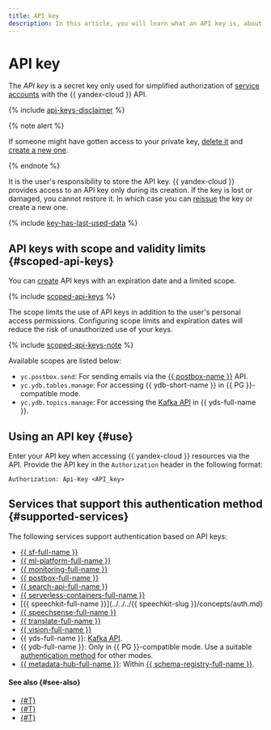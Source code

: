 ```yaml
---
title: API key
description: In this article, you will learn what an API key is, about its purpose, how to use it, and about the services supporting the API key authentication method.
---
```


# API key


The _API key_ is a secret key only used for simplified authorization of [service accounts](../users/service-accounts.md) with the {{ yandex-cloud }} API.

{% include [api-keys-disclaimer](../../../_includes/iam/api-keys-disclaimer.md) %}

{% note alert %}

If someone might have gotten access to your private key, [delete it](../../operations/api-key/delete.md) and [create a new one](../../operations/api-key/create.md).

{% endnote %}

It is the user's responsibility to store the API key. {{ yandex-cloud }} provides access to an API key only during its creation. If the key is lost or damaged, you cannot restore it. In which case you can [reissue](../../operations/compromised-credentials.md#api-key-reissue) the key or create a new one.

{% include [key-has-last-used-data](../../../_includes/iam/key-has-last-used-data.md) %}

## API keys with scope and validity limits {#scoped-api-keys}

You can [create](../../operations/api-key/create.md) API keys with an expiration date and a limited scope.

{% include [scoped-api-keys](../../../_includes/iam/scoped-api-keys.md) %}

The scope limits the use of API keys in addition to the user's personal access permissions. Configuring scope limits and expiration dates will reduce the risk of unauthorized use of your keys.

{% include [scoped-api-keys-note](../../../_includes/iam/scoped-api-keys-note.md) %}

Available scopes are listed below:

* `yc.postbox.send`: For sending emails via the [{{ postbox-name }}](../../../postbox/index.yaml) API.
* `yc.ydb.tables.manage`: For accessing {{ ydb-short-name }} in {{ PG }}-compatible mode.
* `yc.ydb.topics.manage`: For accessing the [Kafka API](../../../data-streams/kafkaapi/auth.md) in {{ yds-full-name }}.

## Using an API key {#use}

Enter your API key when accessing {{ yandex-cloud }} resources via the API. Provide the API key in the `Authorization` header in the following format:

```
Authorization: Api-Key <API_key>
```

## Services that support this authentication method {#supported-services}

The following services support authentication based on API keys:

* [{{ sf-full-name }}](../../../functions/operations/function/auth.md)
* [{{ ml-platform-full-name }}](../../../datasphere/api-ref/authentication.md)
* [{{ monitoring-full-name }}](../../../monitoring/api-ref/authentication.md)
* [{{ postbox-full-name }}](../../../postbox/api-ref/authentication.md)
* [{{ search-api-full-name }}](../../../search-api/operations/auth.md)
* [{{ serverless-containers-full-name }}](../../../serverless-containers/)
* [{{ speechkit-full-name }}](../../../{{ speechkit-slug }}/concepts/auth.md)
* [{{ speechsense-full-name }}](../../../speechsense/api-ref/authentication.md)
* [{{ translate-full-name }}](../../../translate/api-ref/authentication.md)
* [{{ vision-full-name }}](../../../vision/api-ref/authentication.md)
* {{ yds-full-name }}: [Kafka API](../../../data-streams/kafkaapi/index.md).
* {{ ydb-full-name }}: Only in {{ PG }}-compatible mode. Use a suitable [authentication method](../../../ydb/operations/connection#auth) for other modes.
* [{{ metadata-hub-full-name }}](../../../metadata-hub/concepts/index.md): Within [{{ schema-registry-full-name }}](../../../metadata-hub/operations/connect-to-namespace.md).

#### See also {#see-also}

* [{#T}](../../operations/api-key/create.md)
* [{#T}](iam-token.md)
* [{#T}](./index.md)
